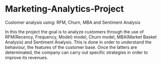 # Marketing-Analytics-Project
 Customer analysis using: RFM, Churn, MBA and Sentiment Analysis

In this the project the goal is to analyze customers through the use
of RFM(Recency, Frequency, Model) model, Churn model, MBA(Market Basket Analysis) and
Sentiment Analysis. This is done in order to understand the behaviour, the features
of the customer base. Once the latters are determinated, the  company can carry out specific
strategies in order to improve its revenues.
